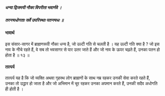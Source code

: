 ##### धन्या द्विजमयी नौका विपरीता भवार्णवे ।
##### तरन्त्यधोगताः सर्वे उपरिस्थाः पतन्त्यधः ॥

#### भावार्थ

इस संसार-सागर में ब्राह्मणरूपी नौका धन्य है, जो उल्टी गति से चलती है । यह उल्टी गति क्या है ? जो इस नाव के नीचे रहते हैं, वे सब तो भवसागर से पार उतर जाते हैं और जो नाव के ऊपर चढ़ते हैं, उनका पतन हो होता है ॥ १३ ॥

#### तात्पर्य

तात्पर्य यह है कि जो व्यक्ति अथवा गृहस्थ लोग ब्राह्मणों के साथ नम्र रहकर उनकी सेवा करते रहते हैं, उनका तो उद्धार हो जाता है और जो अभिमान में चूर रहकर उनका अपमान करते हैं, उनकी सदैव अधोगति ही होती है ।